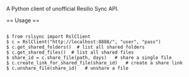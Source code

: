 A Python client of unofficial Resilio Sync API.

== Usage ==

```

$ from rslsync import RslClient
$ c = RslClient("http://localhost:8888/", "user", "pass")
$ c.get_shared_folders()  # list all shared folders
$ c.get_shared_files()  # list all shared files
$ share_id = c.share_file(path, days)   # share a single file
$ c.create_link_for_shared_file(share_id)   # create a share link
$ c.unshare_file(share_id)   # unshare a file

```
